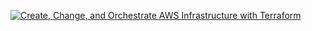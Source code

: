 [![Create, Change, and Orchestrate AWS Infrastructure with Terraform](https://i.ytimg.com/vi/TFLQcgZr0no/hqdefault.jpg)](https://www.youtube.com/embed/TFLQcgZr0no?autoplay=1 "Create, Change, and Orchestrate AWS Infrastructure with Terraform")
